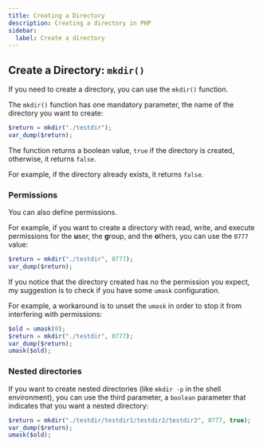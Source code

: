 ```yaml
---
title: Creating a Directory
description: Creating a directory in PHP
sidebar:
  label: Create a directory
---
```


## Create a Directory: `mkdir()`

If you need to create a directory, you can use the `mkdir()` function.

The `mkdir()` function has one mandatory parameter, the name of the directory you want to create:

```php
$return = mkdir("./testdir");
var_dump($return);
```

The function returns a boolean value, `true` if the directory is created, otherwise, it returns `false`.

For example, if the directory already exists, it returns `false`.

### Permissions

You can also define permissions.

For example, if you want to create a directory with read, write, and execute permissions for the **u**ser, the **g**roup, and the **o**thers, you can use the `0777` value:

```php
$return = mkdir("./testdir", 0777);
var_dump($return);
```

If you notice that the directory created has no the permission you expect, my suggestion is to check if you have some `umask` configuration.

For example, a workaround is to unset the `umask` in order to stop it from interfering with permissions:

```php
$old = umask(0);
$return = mkdir("./testdir", 0777);
var_dump($return);
umask($old);
```

### Nested directories

If you want to create nested directories (like `mkdir -p` in the shell environment), you can use the third parameter, a `boolean` parameter that indicates that you want a nested directory:

```php
$return = mkdir("./testdir/testdir1/testdir2/testdir3", 0777, true);
var_dump($return);
umask($old);
```
